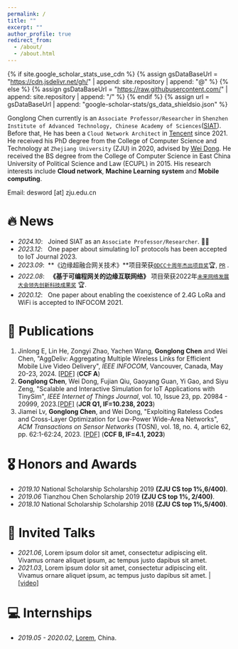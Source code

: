 ```yaml
---
permalink: /
title: ""
excerpt: ""
author_profile: true
redirect_from: 
  - /about/
  - /about.html
---
```


{% if site.google_scholar_stats_use_cdn %}
{% assign gsDataBaseUrl = "https://cdn.jsdelivr.net/gh/" | append: site.repository | append: "@" %}
{% else %}
{% assign gsDataBaseUrl = "https://raw.githubusercontent.com/" | append: site.repository | append: "/" %}
{% endif %}
{% assign url = gsDataBaseUrl | append: "google-scholar-stats/gs_data_shieldsio.json" %}

<span class='anchor' id='about-me'></span>


Gonglong Chen currently is an `Associate Professor/Researcher` in `Shenzhen Institute of Advanced Technology, Chinese Academy of Sciences`([SIAT](https://www.siat.ac.cn/)).
Before that, He has been a `Cloud Network Architect` in [Tencent](https://www.tencent.com/zh-cn/business.html) since 2021.
He received his PhD degree from the College of Computer Science and Technology at `Zhejiang University` (ZJU) in 2020, advised by [Wei Dong](https://dongw.emnets.cn/).
He received the BS degree from the College of Computer Science in East China University of Political Science and Law (ECUPL) in 2015. 
His research interests include **Cloud network**, **Machine Learning system** and **Mobile computing**.

Email: desword [at] zju.edu.cn 


# 🔥 News
- *2024.10*: &nbsp; Joined SIAT as an `Associate Professor/Researcher`. 🎉🎉
- *2023.12*: &nbsp; One paper about simulating IoT protocols has been accepted to IoT Journal 2023.  
- *2023.09*: &nbsp;**《边缘超融合网关技术》**项目荣获[`ODCC十周年杰出项目奖`](http://www.d1net.com/news/hyxg/579329.html)🏆, [`PR`](https://cloud.tencent.com/developer/article/2410141) .
- *2022.08*: &nbsp; **《基于可编程网关的边缘互联网络》** 项目荣获2022年[`未来网络发展大会领先创新科技成果奖`](https://www.51cto.com/article/717189.html) 🏆.
- *2020.12*: &nbsp; One paper about enabling the coexistence of 2.4G LoRa and WiFi is accepted to INFOCOM 2021.  




# 📝 Publications 

1.  Jinlong E, Lin He, Zongyi Zhao, Yachen Wang, **Gonglong Chen** and Wei Chen, "AggDeliv: Aggregating Multiple Wireless Links for Efficient Mobile Live Video Delivery",  *IEEE INFOCOM*, Vancouver, Canada, May 20-23, 2024. [[PDF]](#) (**CCF A**)
1.  **Gonglong Chen**, Wei Dong, Fujian Qiu, Gaoyang Guan, Yi Gao, and Siyu Zeng, "Scalable and Interactive Simulation for IoT Applications with TinySim", *IEEE Internet of Things Journal*,  vol. 10, Issue 23,  pp. 20984 - 20999,  2023.[[PDF]](https://desword.github.io/paper/iotj23-tinysim.pdf) (**JCR Q1, IF=10.238, 2023**)
1.  Jiamei Lv, **Gonglong Chen**, and Wei Dong, "Exploiting Rateless Codes and Cross-Layer Optimization for Low-Power Wide-Area Networks",  *ACM Transactions on Sensor Networks* (TOSN), vol. 18, no. 4, article 62, pp. 62:1-62:24, 2023. [[PDF]](https://desword.github.io/paper/tosn23-eLora.pdf) (**CCF B, IF=4.1, 2023**)


# 🎖 Honors and Awards
- *2019.10* National Scholarship Scholarship 2019 **(ZJU CS top 1%,6/400)**.
- *2019.06* Tianzhou Chen Scholarship 2019 **(ZJU CS top 1%, 2/400)**.
- *2018.10* National Scholarship Scholarship 2018 **(ZJU CS top 1%,5/400)**.


# 💬 Invited Talks
- *2021.06*, Lorem ipsum dolor sit amet, consectetur adipiscing elit. Vivamus ornare aliquet ipsum, ac tempus justo dapibus sit amet. 
- *2021.03*, Lorem ipsum dolor sit amet, consectetur adipiscing elit. Vivamus ornare aliquet ipsum, ac tempus justo dapibus sit amet.  \| [\[video\]](https://github.com/)

# 💻 Internships
- *2019.05 - 2020.02*, [Lorem](https://github.com/), China.